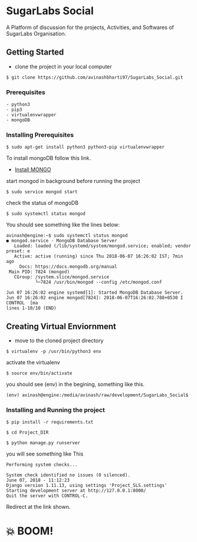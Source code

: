 # SugarLabs Social

A Platform of discussion for the projects, Activities, and Softwares of SugarLabs Organisation.

## Getting Started


* clone the project in your local computer
```
$ git clone https://github.com/avinashbharti97/SugarLabs_Social.git
```

### Prerequisites



```
- python3
- pip3
- virtualenvwrapper
- mongoDB
```

### Installing Prerequisites

```
$ sudo apt-get install python3 python3-pip virtualenvwrapper
```
To install mongoDB follow this link.

* [Install MONGO](https://www.mongodb.com/download-center#community)

start mongod in background before running the project
```
$ sudo service mongod start
```
check the status of mongoDB
```
$ sudo systemctl status mongod
```
You should see something like the lines below:

```
avinash@engine:~$ sudo systemctl status mongod
● mongod.service - MongoDB Database Server
   Loaded: loaded (/lib/systemd/system/mongod.service; enabled; vendor preset: e
   Active: active (running) since Thu 2018-06-07 16:26:02 IST; 7min ago
     Docs: https://docs.mongodb.org/manual
 Main PID: 7824 (mongod)
   CGroup: /system.slice/mongod.service
           └─7824 /usr/bin/mongod --config /etc/mongod.conf

Jun 07 16:26:02 engine systemd[1]: Started MongoDB Database Server.
Jun 07 16:26:02 engine mongod[7824]: 2018-06-07T16:26:02.788+0530 I CONTROL  [ma
lines 1-10/10 (END)

```


## Creating Virtual Enviornment
* move to the cloned project directory
```
$ virtualenv -p /usr/bin/python3 env
```
activate the virtualenv
```
$ source env/bin/activate
```
you should see (env) in the begining, something like this.
```
(env) avinash@engine:/media/avinash/raw/development/SugarLabs_Social$
```


### Installing and Running the project



```
$ pip install -r requirements.txt
```
```
$ cd Project_DIR
```
```
$ python manage.py runserver
```
you will see something like This
```
Performing system checks...

System check identified no issues (0 silenced).
June 07, 2018 - 11:12:23
Django version 1.11.13, using settings 'Project_SLS.settings'
Starting development server at http://127.0.0.1:8000/
Quit the server with CONTROL-C.
```

Redirect at the link shown.
# :boom: BOOM!
